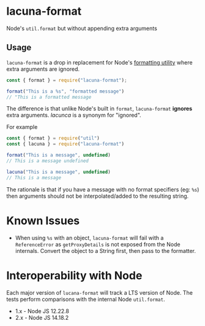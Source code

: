 # lacuna-format

Node's `util.format` but without appending extra arguments

## Usage

`lacuna-format` is a drop in replacement for Node's [formatting utility][1] where extra 
arguments are ignored.

```javascript
const { format } = require("lacuna-format");

format("This is a %s", "formatted message")
// "This is a formatted message
```

The difference is that unlike Node's built in `format`, `lacuna-format` **ignores** extra 
arguments. *lacunca* is a synonym for "ignored".

For example

```javascript
const { format } = require("util")
const { lacuna } = require("lacuna-format")

format("This is a message", undefined)
// This is a message undefined

lacuna("This is a message", undefined)
// This is a message
```

The rationale is that if you have a message with no format specifiers (eg: `%s`) then arguments
should not be interpolated/added to the resulting string.

# Known Issues

* When using `%s` with an object, `lacuna-format` will fail with a `ReferenceError` as 
  `getProxyDetails` is not exposed from the Node internals. Convert the object to a String 
  first, then pass to the formatter.

# Interoperability with Node

Each major version of `lucana-format` will track a LTS version of Node. The tests perform 
comparisons with the internal Node `util.format`.

* 1.x - Node JS 12.22.8
* 2.x - Node JS 14.18.2

[1]: https://nodejs.org/docs/latest-v12.x/api/util.html#util_util_format_format_args
